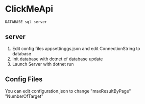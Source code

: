 # ClickMeApi
    DATABASE sql server
## server

1. Edit config files appsettinggs.json and edit ConnectionString to database
2. Init database with dotnet ef database update
3. Launch Server with dotnet run

## Config Files

You can edit configuration.json to change
    "maxResultByPage" 
    "NumberOfTarget"